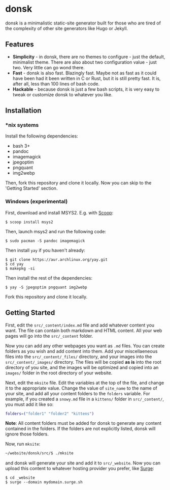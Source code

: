 # donsk
donsk is a minimalistic static-site generator built for those who are tired of the complexity of other site generators like Hugo or Jekyll.

## Features
- **Simplicity** - in donsk, there are no themes to configure - just the default, minimalist theme. There are also about two configuration value - just two. Very little can go wond there.
- **Fast** - donsk is also fast. Blazingly fast. Maybe not as fast as it could have been had it been written in C or Rust, but it is still pretty fast. It is, after all, less than 100 lines of bash code.
- **Hackable** - because donsk is just a few bash scripts, it is very easy to tweak or customize donsk to whatever you like.

## Installation
### \*nix systems
Install the following dependencies:
- bash 3+
- pandoc
- imagemagick
- jpegoptim
- pngquant
- img2webp

Then, fork this repository and clone it locally. Now you can skip to the 'Getting Started' section.

### Windows (experimental)
First, download and install MSYS2.
E.g. with [Scoop](https://scoop.sh):
```
$ scoop install msys2
```
Then, launch msys2 and run the following code:
```
$ sudo pacman -S pandoc imagemagick
```
Then install `yay` if you haven't already:
```
$ git clone https://aur.archlinux.org/yay.git
$ cd yay
$ makepkg -si
```
Then install the rest of the dependencies:
```
$ yay -S jpegoptim pngquant img2webp
```
Fork this repository and clone it locally.

## Getting Started
First, edit the `src/_content/index.md` file and add whatever content you want. The file can contain both markdown and HTML content. All your web pages will go into the `src/_content` folder.

Now you can add any other webpages you want as `.md` files. You can create folders as you wish and add content into them. Add your miscellaeneous files into the `src/_content/_files/` directory, and your images into the `src/_content/_images/` directory. The files will be copied **as is** into the root directory of you site, and the images will be optimized and copied into an `images/` folder in the root directory of your website.

Next, edit the `mksite` file. Edit the variables at the top of the file, and change it to the appropriate value. Change the value of `site_name` to the name of your site, and add all your content folders to the `folders` variable. For example, if you created a `snowy.md` file in a `kittens/` folder in `src/_content/`, you must add it like so:
```bash
folders=("folder1" "folder2" "kittens")
```
**Note**: All content folders must be added for donsk to generate any content contained in the folders. If the folders are not explicitly listed, donsk will ignore those folders.

Now, run `mksite`:
```bash
~/website/donsk/src/$ ./mksite
```
and donsk will generate your site and add it to `src/_website`. Now you can upload this content to whatever hosting provider you prefer, like [Surge](https://surge.sh):
```
$ cd _website
$ surge --domain mydomain.surge.sh
```

